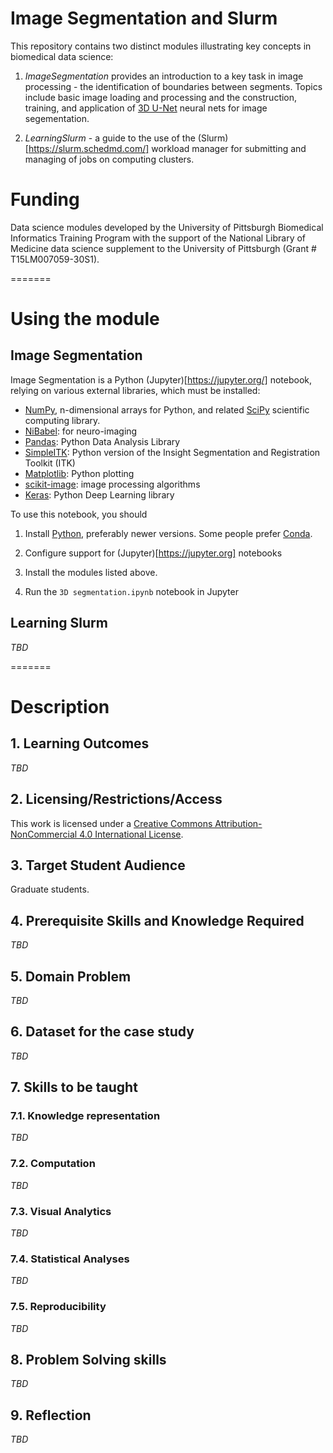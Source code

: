 # Image Segmentation and Slurm

This repository contains two distinct modules illustrating key concepts in biomedical data science:

1. *ImageSegmentation* provides an introduction to a key task in image processing - the identification of boundaries between segments. Topics include basic image loading and processing and the construction, training, and application of [3D U-Net](https://lmb.informatik.uni-freiburg.de/Publications/2016/CABR16/) neural nets for image segementation. 

2. *LearningSlurm* - a guide to the use of the (Slurm)[https://slurm.schedmd.com/] workload manager for submitting and managing of jobs on computing clusters. 

# Funding

Data science modules developed by the University of Pittsburgh Biomedical Informatics Training Program with the support of the National Library of Medicine data science supplement to the University of Pittsburgh (Grant # T15LM007059-30S1). 

=======

# Using the module

## Image Segmentation

Image Segmentation is a Python (Jupyter)[https://jupyter.org/] notebook, relying on various external libraries, which must be installed:

* [NumPy](http://www.numpy.org/), n-dimensional arrays for Python, and related [SciPy](https://scipy.org/scipylib/index.html) scientific computing library.
* [NiBabel](https://nipy.org/nibabel/): for neuro-imaging
* [Pandas](https://pandas.pydata.org/): Python Data Analysis Library
* [SimpleITK](http://www.simpleitk.org/): Python version of the Insight Segmentation and Registration Toolkit (ITK) 
* [Matplotlib](https://matplotlib.org/): Python plotting
* [scikit-image](https://scikit-image.org/): image processing algorithms
* [Keras](https://keras.io/): Python Deep Learning library

To use this notebook, you should

1. Install [Python](https://www.python.org), preferably newer versions. Some people prefer [Conda](https://conda.io/projects/conda/en/latest/#). 

2. Configure support for (Jupyter)[https://jupyter.org] notebooks

3. Install the modules listed above.

4. Run the `3D segmentation.ipynb` notebook in Jupyter

## Learning Slurm

*TBD*


=======
# Description

## 1. Learning Outcomes

*TBD*

## 2. Licensing/Restrictions/Access

This work is licensed under a [Creative Commons Attribution-NonCommercial 4.0 International License](http://creativecommons.org/licenses/by-nc/4.0/").

## 3. Target Student Audience

Graduate students. 

## 4. Prerequisite Skills and Knowledge Required

*TBD*

## 5. Domain Problem

*TBD*

## 6. Dataset for the case study

*TBD*

## 7. Skills to be taught

### 7.1. Knowledge representation

*TBD*

### 7.2. Computation

*TBD*

### 7.3. Visual Analytics

*TBD*

### 7.4. Statistical Analyses

*TBD*

### 7.5. Reproducibility

*TBD*

## 8. Problem Solving skills 

*TBD*

## 9. Reflection

*TBD*

